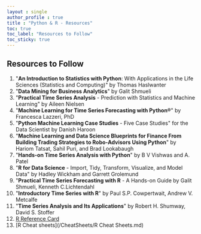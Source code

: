 ```yaml
---
layout : single  
author_profile : true
title : "Python & R - Resources"
toc: true
toc_label: "Resources to Follow"
toc_sticky: true
---
```


## Resources to Follow

1. "**An Introduction to Statistics with Python**: With Applications in the Life Sciences (Statistics and Computing)" by Thomas Haslwanter  
2. "**Data Mining for Business Analytics**" by  Galit Shmueli
3. "**Practical Time Series Analysis** - Prediction with Statistics and Machine Learning" by Aileen Nielsen
4. "**Machine Learning for Time Series Forecasting with Python®**" by Francesca Lazzeri, PhD
5. "**Python Machine Learning Case Studies** - Five Case Studies" for the Data Scientist by Danish Haroon
6. "**Machine Learning and Data Science Blueprints for Finance From Building Trading Strategies to Robo-Advisors Using Python**" by Hariom Tatsat, Sahil Puri, and Brad Lookabaugh  
7. "**Hands-on Time Series Analysis with Python**" by B V Vishwas and A. Patel
8. "**R for Data Science** - Import, Tidy, Transform, Visualize, and Model Data" by Hadley Wickham and Garrett Grolemund <Highly Recommended>  
9. "**Practical Time Series Forecasting with R** - A Hands-on Guide by Galit Shmueli, Kenneth C.Lichtendahl  
10. "**Introductory Time Series with R**" by Paul S.P. Cowpertwait, Andrew V. Metcalfe  
11. "**Time Series Analysis and Its Applications**" by Robert H. Shumway, David S. Stoffer 
12. [R Reference Card](/CheatSheets/R_ReferenceCard.pdf)
13. [R Cheat sheets](/CheatSheets/R Cheat Sheets.md)
